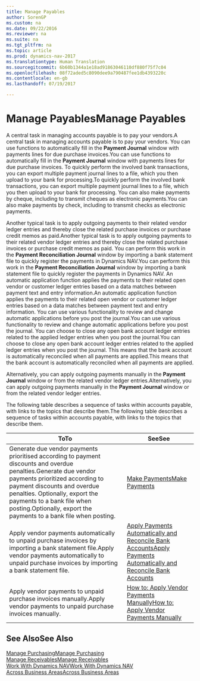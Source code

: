 ```yaml
---
title: Manage Payables
author: SorenGP
ms.custom: na
ms.date: 09/22/2016
ms.reviewer: na
ms.suite: na
ms.tgt_pltfrm: na
ms.topic: article
ms.prod: dynamics-nav-2017
ms.translationtype: Human Translation
ms.sourcegitcommit: 6b60b1344a1e18ad91863046110df880f75f7c04
ms.openlocfilehash: 08f72aded5c8090dee9a790487fee1db4393220c
ms.contentlocale: en-gb
ms.lasthandoff: 07/19/2017

---
```


# <a name="manage-payables"></a><span data-ttu-id="7b72a-102">Manage Payables</span><span class="sxs-lookup"><span data-stu-id="7b72a-102">Manage Payables</span></span>
<span data-ttu-id="7b72a-103">A central task in managing accounts payable is to pay your vendors.</span><span class="sxs-lookup"><span data-stu-id="7b72a-103">A central task in managing accounts payable is to pay your vendors.</span></span> <span data-ttu-id="7b72a-104">You can use functions to automatically fill in the **Payment Journal** window with payments lines for due purchase invoices.</span><span class="sxs-lookup"><span data-stu-id="7b72a-104">You can use functions to automatically fill in the **Payment Journal** window with payments lines for due purchase invoices.</span></span> <span data-ttu-id="7b72a-105">To quickly perform the involved bank transactions, you can export multiple payment journal lines to a file, which you then upload to your bank for processing.</span><span class="sxs-lookup"><span data-stu-id="7b72a-105">To quickly perform the involved bank transactions, you can export multiple payment journal lines to a file, which you then upload to your bank for processing.</span></span> <span data-ttu-id="7b72a-106">You can also make payments by cheque, including to transmit cheques as electronic payments.</span><span class="sxs-lookup"><span data-stu-id="7b72a-106">You can also make payments by check, including to transmit checks as electronic payments.</span></span>

<span data-ttu-id="7b72a-107">Another typical task is to apply outgoing payments to their related vendor ledger entries and thereby close the related purchase invoices or purchase credit memos as paid.</span><span class="sxs-lookup"><span data-stu-id="7b72a-107">Another typical task is to apply outgoing payments to their related vendor ledger entries and thereby close the related purchase invoices or purchase credit memos as paid.</span></span> <span data-ttu-id="7b72a-108">You can perform this work in the **Payment Reconciliation Journal** window by importing a bank statement file to quickly register the payments in Dynamics NAV.</span><span class="sxs-lookup"><span data-stu-id="7b72a-108">You can perform this work in the **Payment Reconciliation Journal** window by importing a bank statement file to quickly register the payments in Dynamics NAV.</span></span> <span data-ttu-id="7b72a-109">An automatic application function applies the payments to their related open vendor or customer ledger entries based on a data matches between payment text and entry information.</span><span class="sxs-lookup"><span data-stu-id="7b72a-109">An automatic application function applies the payments to their related open vendor or customer ledger entries based on a data matches between payment text and entry information.</span></span> <span data-ttu-id="7b72a-110">You can use various functionality to review and change automatic applications before you post the journal.</span><span class="sxs-lookup"><span data-stu-id="7b72a-110">You can use various functionality to review and change automatic applications before you post the journal.</span></span> <span data-ttu-id="7b72a-111">You can choose to close any open bank account ledger entries related to the applied ledger entries when you post the journal.</span><span class="sxs-lookup"><span data-stu-id="7b72a-111">You can choose to close any open bank account ledger entries related to the applied ledger entries when you post the journal.</span></span> <span data-ttu-id="7b72a-112">This means that the bank account is automatically reconciled when all payments are applied.</span><span class="sxs-lookup"><span data-stu-id="7b72a-112">This means that the bank account is automatically reconciled when all payments are applied.</span></span>

<span data-ttu-id="7b72a-113">Alternatively, you can apply outgoing payments manually in the **Payment Journal** window or from the related vendor ledger entries.</span><span class="sxs-lookup"><span data-stu-id="7b72a-113">Alternatively, you can apply outgoing payments manually in the **Payment Journal** window or from the related vendor ledger entries.</span></span>

<span data-ttu-id="7b72a-114">The following table describes a sequence of tasks within accounts payable, with links to the topics that describe them.</span><span class="sxs-lookup"><span data-stu-id="7b72a-114">The following table describes a sequence of tasks within accounts payable, with links to the topics that describe them.</span></span>

|<span data-ttu-id="7b72a-115">To</span><span class="sxs-lookup"><span data-stu-id="7b72a-115">To</span></span> |<span data-ttu-id="7b72a-116">See</span><span class="sxs-lookup"><span data-stu-id="7b72a-116">See</span></span> |
|---|----|
|<span data-ttu-id="7b72a-117">Generate due vendor payments prioritised according to payment discounts and overdue penalties.</span><span class="sxs-lookup"><span data-stu-id="7b72a-117">Generate due vendor payments prioritized according to payment discounts and overdue penalties.</span></span> <span data-ttu-id="7b72a-118">Optionally, export the payments to a bank file when posting.</span><span class="sxs-lookup"><span data-stu-id="7b72a-118">Optionally, export the payments to a bank file when posting.</span></span>|[<span data-ttu-id="7b72a-119">Make Payments</span><span class="sxs-lookup"><span data-stu-id="7b72a-119">Make Payments</span></span>](payables-make-payments.md)|
|<span data-ttu-id="7b72a-120">Apply vendor payments automatically to unpaid purchase invoices by importing a bank statement file.</span><span class="sxs-lookup"><span data-stu-id="7b72a-120">Apply vendor payments automatically to unpaid purchase invoices by importing a bank statement file.</span></span>|[<span data-ttu-id="7b72a-121">Apply Payments Automatically and Reconcile Bank Accounts</span><span class="sxs-lookup"><span data-stu-id="7b72a-121">Apply Payments Automatically and Reconcile Bank Accounts</span></span>](receivables-apply-payments-auto-reconcile-bank-accounts.md)|
|<span data-ttu-id="7b72a-122">Apply vendor payments to unpaid purchase invoices manually.</span><span class="sxs-lookup"><span data-stu-id="7b72a-122">Apply vendor payments to unpaid purchase invoices manually.</span></span>|[<span data-ttu-id="7b72a-123">How to: Apply Vendor Payments Manually</span><span class="sxs-lookup"><span data-stu-id="7b72a-123">How to: Apply Vendor Payments Manually</span></span>](payables-how-apply-purchase-transactions-manually.md)|

## <a name="see-also"></a><span data-ttu-id="7b72a-124">See Also</span><span class="sxs-lookup"><span data-stu-id="7b72a-124">See Also</span></span>
[<span data-ttu-id="7b72a-125">Manage Purchasing</span><span class="sxs-lookup"><span data-stu-id="7b72a-125">Manage Purchasing</span></span>](purchasing-manage-purchasing.md)  
[<span data-ttu-id="7b72a-126">Manage Receivables</span><span class="sxs-lookup"><span data-stu-id="7b72a-126">Manage Receivables</span></span>](receivables-manage-receivables.md)  
[<span data-ttu-id="7b72a-127">Work With Dynamics NAV</span><span class="sxs-lookup"><span data-stu-id="7b72a-127">Work With Dynamics NAV</span></span>](ui-work-product.md)  
[<span data-ttu-id="7b72a-128">Across Business Areas</span><span class="sxs-lookup"><span data-stu-id="7b72a-128">Across Business Areas</span></span>](ui-across-business-areas.md)

